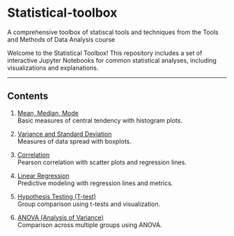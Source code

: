 # Statistical-toolbox
A comprehensive toolbox of statiscal tools and techniques from the Tools and Methods of Data Analysis course

Welcome to the Statistical Toolbox! This repository includes a set of interactive Jupyter Notebooks for common statistical analyses, including visualizations and explanations.

---

## **Contents**

1. [Mean, Median, Mode](tools/mean_median_mode.ipynb)  
   Basic measures of central tendency with histogram plots.

2. [Variance and Standard Deviation](tools/variance_std.ipynb)  
   Measures of data spread with boxplots.

3. [Correlation](tools/correlation.ipynb)  
   Pearson correlation with scatter plots and regression lines.

4. [Linear Regression](tools/linear_regression.ipynb)  
   Predictive modeling with regression lines and metrics.

5. [Hypothesis Testing (T-test)](tools/hypothesis_testing.ipynb)  
   Group comparison using t-tests and visualization.

6. [ANOVA (Analysis of Variance)](tools/anova.ipynb)  
   Comparison across multiple groups using ANOVA.
